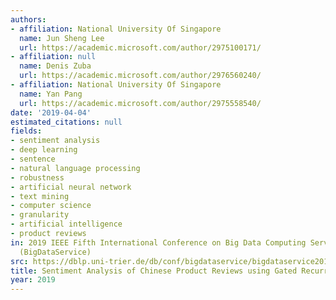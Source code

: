 ```yaml
---
authors:
- affiliation: National University Of Singapore
  name: Jun Sheng Lee
  url: https://academic.microsoft.com/author/2975100171/
- affiliation: null
  name: Denis Zuba
  url: https://academic.microsoft.com/author/2976560240/
- affiliation: National University Of Singapore
  name: Yan Pang
  url: https://academic.microsoft.com/author/2975558540/
date: '2019-04-04'
estimated_citations: null
fields:
- sentiment analysis
- deep learning
- sentence
- natural language processing
- robustness
- artificial neural network
- text mining
- computer science
- granularity
- artificial intelligence
- product reviews
in: 2019 IEEE Fifth International Conference on Big Data Computing Service and Applications
  (BigDataService)
src: https://dblp.uni-trier.de/db/conf/bigdataservice/bigdataservice2019.html#LeeZP19
title: Sentiment Analysis of Chinese Product Reviews using Gated Recurrent Unit
year: 2019
---
```

